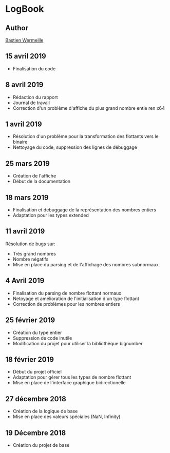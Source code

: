 # LogBook
## Author
[Bastien Wermeille](https://github.com/Ph0tonic)

## 15 avril 2019
- Finalisation du code

## 8 avril 2019
- Rédaction du rapport
- Journal de travail
- Correction d'un problème d'affiche du plus grand nombre entie ren x64

## 1 avril 2019
- Résolution d'un problème pour la transformation des flottants vers le binaire
- Nettoyage du code, suppression des lignes de débuggage

## 25 mars 2019
- Création de l'affiche
- Début de la documentation

## 18 mars 2019
- Finalisation et debuggage de la représentation des nombres entiers
- Adaptation pour les types extended

## 11 avril 2019
Résolution de bugs sur:
- Très grand nombres
- Nombre négatifs
- Mise en place du parsing et de l'affichage des nombres subnormaux

## 4 Avril 2019
- Finalisation du parsing de nombre flottant normaux
- Netoyage et amélioration de l'initialisation d'un type flottant
- Correction de problèmes pour les nombres entiers

## 25 février 2019
- Création du type entier
- Suppression de code inutile
- Modification du projet pour utiliser la bibliothèque bignumber

## 18 février 2019
- Début du projet officiel
- Adaptation pour gérer tous les types de nombre flottant
- Mise en place de l'interface graphique bidirectionelle

## 27 décembre 2018
- Création de la logique de base
- Mise en place des valeurs spéciales (NaN, Infinity)

## 19 Décembre 2018
- Création du projet de base
